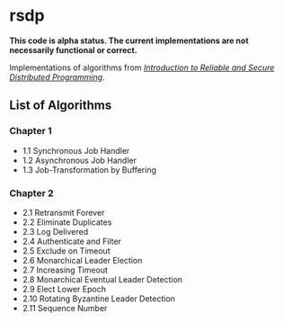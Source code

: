 # rsdp

**This code is alpha status. The current implementations are not necessarily functional or correct.**

Implementations of algorithms from [*Introduction to Reliable and Secure Distributed Programming*][rsdp].

[rsdp]: http://distributedprogramming.net

## List of Algorithms

### Chapter 1

- 1.1 Synchronous Job Handler
- 1.2 Asynchronous Job Handler
- 1.3 Job-Transformation by Buffering

### Chapter 2

- 2.1 Retransmit Forever
- 2.2 Eliminate Duplicates
- 2.3 Log Delivered
- 2.4 Authenticate and Filter
- 2.5 Exclude on Timeout
- 2.6 Monarchical Leader Election
- 2.7 Increasing Timeout
- 2.8 Monarchical Eventual Leader Detection
- 2.9 Elect Lower Epoch
- 2.10 Rotating Byzantine Leader Detection
- 2.11 Sequence Number
